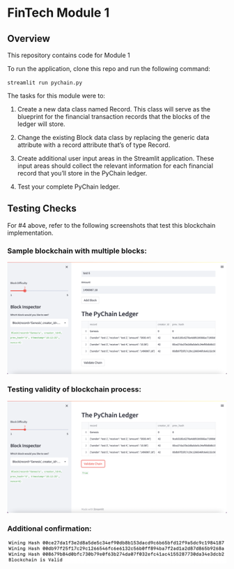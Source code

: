 # FinTech Module 1

## Overview

This repository contains code for Module 1

To run the application, clone this repo and run the following command:

`streamlit run pychain.py`

The tasks for this module were to:

1. Create a new data class named Record. This class will serve as the blueprint for the financial transaction records that the blocks of the ledger will store.

2. Change the existing Block data class by replacing the generic data attribute with a record attribute that’s of type Record.

3. Create additional user input areas in the Streamlit application. These input areas should collect the relevant information for each financial record that you’ll store in the PyChain ledger.

4. Test your complete PyChain ledger.

## Testing Checks

For #4 above, refer to the following screenshots that test this blockchain implementation.

### Sample blockchain with multiple blocks:

![Sample Blockhain with Multiple Blocks](screenshot_1.png "Showing Multiple Blocks")

### Testing validity of blockchain process:

![Testing Validity of Blockchain Process](screenshot_2.png "Showing Testing Results")

### Additional confirmation:

![Testing Validity of Blockchain Process](screenshot_3.png "Showing Validation Results per Terminal")